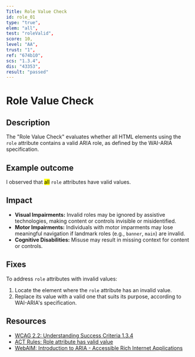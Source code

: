 ```yaml
---
Title: Role Value Check
id: role_01
type: "true",
elem: "all",
test: "roleValid",
score: 10,
level: "AA",
trust: "1",
ref: "674b10",
scs: "1.3.4",
dis: "43353",
result: "passed"
---
```


# Role Value Check

## Description

The "Role Value Check" evaluates whether all HTML elements using the <code>role</code> attribute contains a valid ARIA role, as defined by the WAI-ARIA specification.

## Example outcome

I observed that <mark>all</mark> <code>role</code> attributes have valid values.

## Impact

- **Visual Impairments:** Invalid roles may be ignored by assistive technologies, making content or controls invisible or misidentified.
- **Motor Impairments:** Individuals with motor imparments may lose meaningful navigation if landmark roles (e.g., <code>banner</code>, <code>main</code>) are invalid.
- **Cognitive Disabilities:** Misuse may result in missing context for content or controls.

## Fixes

To address <code>role</code> attributes with invalid values:

1. Locate the element where the <code>role</code> attribute has an invalid value.
2. Replace its value with a valid one that suits its purpose, according to WAI-ARIA's specification.

## Resources

- [WCAG 2.2: Understanding Success Criteria 1.3.4](https://www.w3.org/WAI/WCAG22/Understanding/orientation)
- [ACT Rules: Role attribute has valid value](https://www.w3.org/WAI/standards-guidelines/act/rules/674b10/)
- [WebAIM: Introduction to ARIA - Accessible Rich Internet Applications](https://webaim.org/techniques/aria/)
